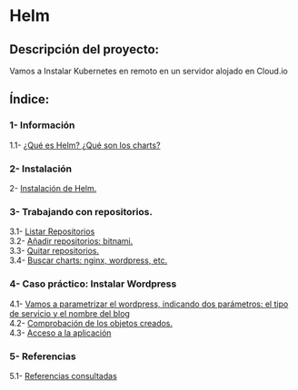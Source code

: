 # Helm

## Descripción del proyecto:
Vamos a Instalar Kubernetes en remoto en un servidor alojado en Cloud.io

## Índice:
### 1- Información
1.1- [ ¿Qué es Helm? ¿Qué son los charts? ](https://github.com/Moisesmart/Helm/blob/main/Helm-Charts.md)  
### 2- Instalación
2- [ Instalación de Helm. ](https://github.com/Moisesmart/Helm/blob/main/Instalacion.md)  
### 3- Trabajando con repositorios.  
3.1- [ Listar Repositorios ](https://github.com/Moisesmart/Helm/blob/main/ListarRepo.md)  
3.2- [ Añadir repositorios: bitnami. ](https://github.com/Moisesmart/Helm/blob/main/A%C3%B1adirRepo.md)  
3.3- [ Quitar repositorios. ](https://github.com/Moisesmart/Helm/blob/main/QuitarRepo.md)  
3.4- [ Buscar charts: nginx, wordpress, etc. ](https://github.com/Moisesmart/Helm/blob/main/BuscarChart.md)  
 ### 4- Caso práctico: Instalar Wordpress  
4.1- [ Vamos a parametrizar el wordpress, indicando dos parámetros: el tipo de servicio y el nombre del blog ](https://github.com/Moisesmart/Helm/blob/main/ParamWordPress.md)  
4.2- [ Comprobación de los objetos creados. ]()  
4.3- [ Acceso a la aplicación ]()  
### 5- Referencias  
5.1- [ Referencias consultadas ]()  




